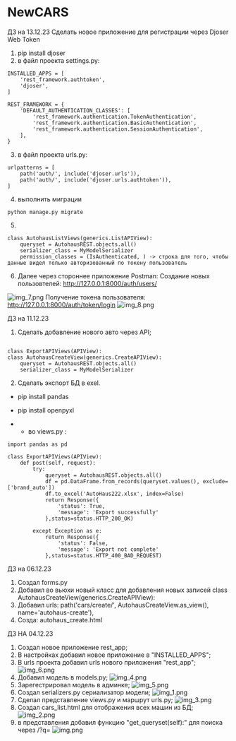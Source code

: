 # NewCARS

ДЗ на 13.12.23
Сделать новое приложение для регистрации через Djoser Web Token

1. pip install djoser
2. в файл проекта settings.py:
```
INSTALLED_APPS = [
    'rest_framework.authtoken',
    'djoser',
]

REST_FRAMEWORK = {
    'DEFAULT_AUTHENTICATION_CLASSES': [
        'rest_framework.authentication.TokenAuthentication',
        'rest_framework.authentication.BasicAuthentication',
        'rest_framework.authentication.SessionAuthentication',
    ],
}
```
3. в файл проекта urls.py:
```
urlpatterns = [
    path('auth/', include('djoser.urls')),
    path('auth/', include('djoser.urls.authtoken')),
]
```
4. выполнить миграции
```
python manage.py migrate
```

5.
```
class AutohausListViews(generics.ListAPIView):
    queryset = AutohausREST.objects.all()
    serializer_class = MyModelSerializer
    permission_classes = (IsAuthenticated, ) -> строка для того, чтобы данные видел только авторизованный по токену пользователь
```

6. Далее через стороннее приложение Postman:
Создание новых пользовтелей:
http://127.0.0.1:8000/auth/users/

![img_7.png](img_7.png)
Получение токена пользователя:
http://127.0.0.1:8000/auth/token/login
![img_8.png](img_8.png)





ДЗ на 11.12.23
1. Сделать добавление нового авто через API;
```

class ExportAPIViews(APIView):
class AutohausCreateView(generics.CreateAPIView):
    queryset = AutohausREST.objects.all()
    serializer_class = MyModelSerializer
```

2. Сделать экспорт БД в exel.
- pip install pandas 
- pip install openpyxl

- - во views.py :
```
import pandas as pd

class ExportAPIViews(APIView):
    def post(self, request):
        try:
            queryset = AutohausREST.objects.all()
            df = pd.DataFrame.from_records(queryset.values(), exclude=['brand_auto'])
            df.to_excel('AutoHaus222.xlsx', index=False)
            return Response({
                'status': True,
                'message': 'Export successfully'
            },status=status.HTTP_200_OK)

        except Exception as e:
            return Response({
                'status': False,
                'message': 'Export not complete'
            },status=status.HTTP_400_BAD_REQUEST)
```


ДЗ на 06.12.23
1. Создал forms.py
2. Добавил во вьюхи новый класс для добавления новых записей
class AutohausCreateView(generics.CreateAPIView):
3. Добавил urls:
path('cars/create/', AutohausCreateView.as_view(), name='autohaus-create'),
4. Созда: 
autohaus_create.html

ДЗ НА 04.12.23
1. Создал новое приложение rest_app;
2. В настройках добавил новое приложение в "INSTALLED_APPS";
3. В urls проекта добавил urls нового приложения "rest_app";
![img_6.png](img_6.png)
4. Добавил модель в models.py;
![img_4.png](img_4.png)
5. Зарегестрировал модель в админке;
![img_5.png](img_5.png)
6. Создал serializers.py сериализатор модели;
![img_1.png](img_1.png)
7. Сделал представление views.py и маршрут urls.py;
![img_3.png](img_3.png)
8. Создал cars_list.html для отображения всех машин из БД;
![img_2.png](img_2.png)
9. в представления добавил функцию "get_queryset(self):" для поиска через /?q=
![img.png](img.png)